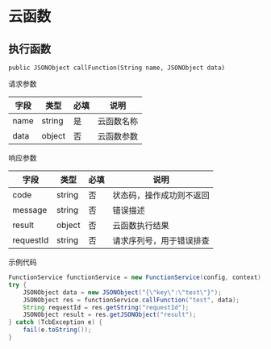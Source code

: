 # 云函数

## 执行函数

`public JSONObject callFunction(String name, JSONObject data)`

请求参数

| 字段 | 类型 | 必填 | 说明
| --- | --- | --- | ---
| name | string | 是 | 云函数名称
| data | object | 否 | 云函数参数

响应参数

| 字段 | 类型 | 必填 | 说明
| --- | --- | --- | ---
| code | string | 否 | 状态码，操作成功则不返回
| message | string | 否 | 错误描述
| result | object | 否 | 云函数执行结果
| requestId | string | 否 | 请求序列号，用于错误排查

示例代码

```java
FunctionService functionService = new FunctionService(config, context);
try {
    JSONObject data = new JSONObject("{\"key\":\"test\"}");
    JSONObject res = functionService.callFunction("test", data);
    String requestId = res.getString("requestId");
    JSONObject result = res.getJSONObject("result");
} catch (TcbException e) {
    fail(e.toString());
}
```
